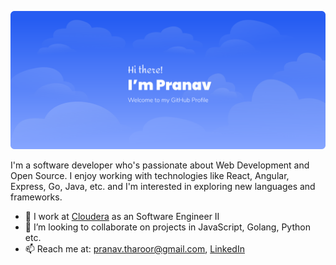 

<!--
**pranavtharoor/pranavtharoor** is a ✨ _special_ ✨ repository because its `README.md` (this file) appears on your GitHub profile.

Here are some ideas to get you started:

- 🔭 I’m currently working on ...
- 🌱 I’m currently learning ...
- 👯 I’m looking to collaborate on ...
- 🤔 I’m looking for help with ...
- 💬 Ask me about ...
- 📫 How to reach me: ...
- 😄 Pronouns: ...
- ⚡ Fun fact: ...
-->

![Hi, there! I'm Pranav](https://github.com/pranavtharoor/pranavtharoor/blob/master/greeting.svg?raw=true)

I'm a software developer who's passionate about Web Development and Open Source. I enjoy working with technologies like React, Angular, Express, Go, Java, etc. and I'm interested in exploring new languages and frameworks.

- 🔭 I work at [Cloudera](https://www.cloudera.com/) as an Software Engineer II
- 👯 I’m looking to collaborate on projects in JavaScript, Golang, Python etc.
- 📫 Reach me at: pranav.tharoor@gmail.com, [LinkedIn](https://linkedin.com/in/pranavtharoor)

<br/>

<!--![Check out a few of the projects I've worked on](https://github.com/pranavtharoor/pranavtharoor/blob/master/footer-text.svg?raw=true)-->

<!--![](https://github.com/pranavtharoor/pranavtharoor/blob/master/arrow.gif?raw=true)-->
